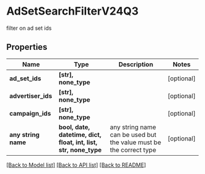 # AdSetSearchFilterV24Q3

filter on ad set ids

## Properties
Name | Type | Description | Notes
------------ | ------------- | ------------- | -------------
**ad_set_ids** | **[str], none_type** |  | [optional] 
**advertiser_ids** | **[str], none_type** |  | [optional] 
**campaign_ids** | **[str], none_type** |  | [optional] 
**any string name** | **bool, date, datetime, dict, float, int, list, str, none_type** | any string name can be used but the value must be the correct type | [optional]

[[Back to Model list]](../README.md#documentation-for-models) [[Back to API list]](../README.md#documentation-for-api-endpoints) [[Back to README]](../README.md)


